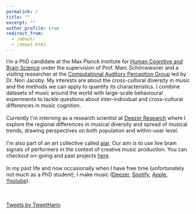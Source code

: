 ```yaml
---
permalink: /
title: ""
excerpt: ""
author_profile: true
redirect_from: 
  - /about/
  - /about.html
---
```

  
I’m a PhD candidate at the Max Planck Institute for 
[Human Cognitive and Brain Science](https://www.cbs.mpg.de/en) under the supervision of
Prof. Marc Schönwiesner and a visiting researcher 
at the [Computational Auditory Perception Group](https://www.aesthetics.mpg.de/en/research/research-group-computational-auditory-perception.html)
led by Dr. Nori Jacoby. My interests are about the cross-cultural diversity in music and the methods
we can apply to quantify its characteristics. 
I combine datasets of music around the world with large-scale
behavioural experiments to tackle questions about inter-individual
and cross-cultural differences in music cognition.
<br><br>
Currently I'm interning as a research scientist at [Deezer Research](https://research.deezer.com/) where I explore 
the regional differences in musical diversity and spread of musical trends, 
drawing perspectives on both population and within-user level.
<br><br>
I'm also part of an art collective called [aiar](https://aiarcollective.com/). Our aim is to 
use live brain signals of performers in the context of creative music production. 
You can checkout on-going and past projects [here](https://aiarcollective.com/#projects).
<br><br>
In my past life and now occasionally when I have free time (unfortunately not much as a PhD student), 
I make music ([Deezer](https://www.deezer.com/en/album/437597977), 
[Spotify](https://open.spotify.com/album/2BUL6IneY4Tx9gpRvNwOYM), 
[Apple](https://music.apple.com/us/album/youth/1683998057),
[Youtube](https://music.youtube.com/playlist?list=OLAK5uy_ln2QAQ-XArGbe4ZiYborPVjY_S7yAsh_U)).

<br><br>
<a class="twitter-timeline" data-height="600" data-width="600" href="https://twitter.com/TweetHarin?ref_src=twsrc%5Etfw">Tweets by TweetHarin</a> <script async src="https://platform.twitter.com/widgets.js" charset="utf-8"></script>